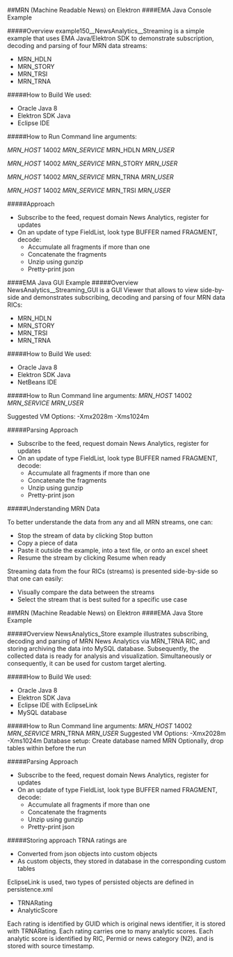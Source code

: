 ##MRN (Machine Readable News) on Elektron
####EMA Java Console Example

#####Overview
example150__NewsAnalytics__Streaming is a simple example that uses EMA Java/Elektron SDK
to demonstrate subscription, decoding and parsing of four MRN data streams: 

* MRN_HDLN
* MRN_STORY
* MRN_TRSI
* MRN_TRNA

#####How to Build
We used:

* Oracle Java 8
* Elektron SDK Java
* Eclipse IDE

#####How to Run
Command line arguments: 

_MRN_HOST_ 14002 _MRN_SERVICE_ MRN_HDLN _MRN_USER_

_MRN_HOST_ 14002 _MRN_SERVICE_ MRN_STORY _MRN_USER_

_MRN_HOST_ 14002 _MRN_SERVICE_ MRN_TRNA _MRN_USER_

_MRN_HOST_ 14002 _MRN_SERVICE_ MRN_TRSI _MRN_USER_


#####Approach
* Subscribe to the feed, request domain News Analytics, register for updates
* On an update of type FieldList, look type BUFFER named FRAGMENT, decode:
  * Accumulate all fragments if more than one
  * Concatenate the fragments
  * Unzip using gunzip
  * Pretty-print json
  



####EMA Java GUI Example
#####Overview
NewsAnalytics__Streaming_GUI is a GUI Viewer that allows to view side-by-side and demonstrates subscribing, decoding and parsing of four MRN data RICs: 
* MRN_HDLN
* MRN_STORY
* MRN_TRSI
* MRN_TRNA

#####How to Build
We used:
* Oracle Java 8
* Elektron SDK Java
* NetBeans IDE

#####How to Run
Command line arguments:
_MRN_HOST_ 14002 _MRN_SERVICE_ _MRN_USER_

Suggested VM Options:
-Xmx2028m -Xms1024m

#####Parsing Approach
* Subscribe to the feed, request domain News Analytics, register for updates
* On an update of type FieldList, look type BUFFER named FRAGMENT, decode:
   * Accumulate all fragments if more than one
   * Concatenate the fragments
   * Unzip using gunzip
   * Pretty-print json

#####Understanding MRN Data

To better understande the data from any and all MRN streams, one can:
* Stop the stream of data by clicking Stop button
* Copy a piece of data
* Paste it outside the example, into a text file, or onto an excel sheet
* Resume the stream by clicking Resume when ready

Streaming data from the four RICs (streams) is presented side-by-side so that one can easily:
* Visually compare the data between the streams
* Select the stream that is best suited for a specific use case

##MRN (Machine Readable News) on Elektron
####EMA Java Store Example

#####Overview
NewsAnalytics_Store example illustrates subscribing, decoding and parsing of MRN News Analytics via MRN_TRNA RIC, and storing archiving the data into MySQL database.  Subsequently, the collected data is ready for analysis and visualization.  Simultaneously or consequently, it can be used for custom target alerting. 

#####How to Build
We used:

* Oracle Java 8
* Elektron SDK Java
* Eclipse IDE with EclipseLink
* MySQL database

#####How to Run
Command line arguments:
_MRN_HOST_ 14002 _MRN_SERVICE_ MRN_TRNA _MRN_USER_
Suggested VM Options: 
-Xmx2028m -Xms1024m
Database setup:
Create database named MRN
Optionally, drop tables within before the run

#####Parsing Approach
* Subscribe to the feed, request domain News Analytics, register for updates
* On an update of type FieldList, look type BUFFER named FRAGMENT, decode:
    * Accumulate all fragments if more than one
    * Concatenate the fragments
    * Unzip using gunzip
    * Pretty-print json
    
#####Storing approach
TRNA ratings are 
* Converted from json objects into custom objects
* As custom objects, they stored in database in the corresponding custom tables

EclipseLink is used, two types of persisted objects are defined in persistence.xml
* TRNARating
* AnalyticScore

Each rating is identified by GUID which is original news identifier, it is stored with TRNARating.  Each rating carries one to many analytic scores.  Each analytic score is identified by RIC, Permid or news category (N2), and is stored with source timestamp.   
